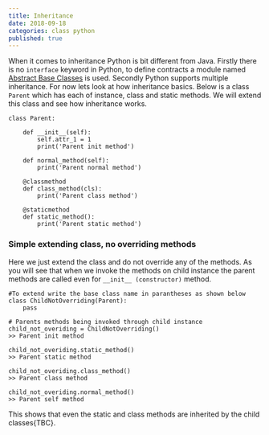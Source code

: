 ```yaml
---
title: Inheritance
date: 2018-09-18
categories: class python
published: true
---
```


When it comes to inheritance Python is bit different from Java. Firstly there is no `interface` keyword in Python, to define contracts a module named [Abstract Base Classes](https://docs.python.org/3/library/abc.html#module-abc "Abstract Base Classes") is used. Secondly Python supports multiple inheritance. For now lets look at how inheritance basics.  Below is a class `Parent` which has each of instance, class and static methods. We will extend this class and see how inheritance works.  

```
class Parent:

    def __init__(self):
        self.attr_1 = 1
        print('Parent init method')

    def normal_method(self):
        print('Parent normal method')

    @classmethod
    def class_method(cls):
        print('Parent class method')

    @staticmethod
    def static_method():
        print('Parent static method')
```  


### Simple extending class, no overriding methods  

Here we just extend the class and do not override any of the methods. As you will see that when we invoke the methods on child instance the parent methods are called even for `__init__ (constructor)` method.   

```
#To extend write the base class name in parantheses as shown below
class ChildNotOverriding(Parent):
    pass
    
# Parents methods being invoked through child instance
child_not_overiding = ChildNotOverriding()
>> Parent init method 

child_not_overiding.static_method()
>> Parent static method

child_not_overiding.class_method()
>> Parent class method

child_not_overiding.normal_method()
>> Parent self method

```  

This shows that even the static and class methods are inherited by the child classes{TBC}.  


